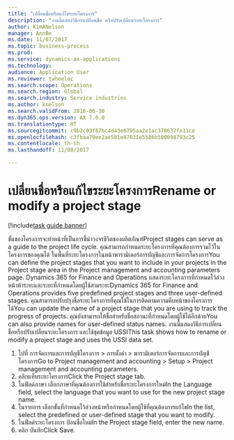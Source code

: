 ```yaml
--- 
title: "เปลี่ยนชื่อหรือแก้ไขระยะโครงการ"
description: "งานนี้แสดงวิธีการเปลี่ยนชื่อ หรือปรับเปลี่ยนระยะโครงการ"
author: KimANelson
manager: AnnBe
ms.date: 11/07/2017
ms.topic: business-process
ms.prod: 
ms.service: dynamics-ax-applications
ms.technology: 
audience: Application User
ms.reviewer: twheeloc
ms.search.scope: Operations
ms.search.region: Global
ms.search.industry: Service industries
ms.author: knelson
ms.search.validFrom: 2016-06-30
ms.dyn365.ops.version: AX 7.0.0
ms.translationtype: HT
ms.sourcegitcommit: c9b2c03f87bc4d43e6795aa2e1ac378637fe11ce
ms.openlocfilehash: c3fbaa70ee2ae581e87031e5586b500098793c25
ms.contentlocale: th-th
ms.lasthandoff: 11/08/2017

---
```

# <a name="rename-or-modify-a-project-stage"></a><span data-ttu-id="2460f-103">เปลี่ยนชื่อหรือแก้ไขระยะโครงการ</span><span class="sxs-lookup"><span data-stu-id="2460f-103">Rename or modify a project stage</span></span>

[!include[task guide banner](../../includes/task-guide-banner.md)]

<span data-ttu-id="2460f-104">ขั้นของโครงการจะทำหน้าที่เป็นการชี้นำวงจรชีวิตของผลิตภัณฑ์</span><span class="sxs-lookup"><span data-stu-id="2460f-104">Project stages can serve as a guide to the project life cycle.</span></span> <span data-ttu-id="2460f-105">คุณสามารถกำหนดระยะโครงการที่คุณต้องการรวมไว้ในโครงการของคุณได้ ในพื้นที่ระยะโครงการในหน้าพารามิเตอร์การบัญชีและการจัดการโครงการ</span><span class="sxs-lookup"><span data-stu-id="2460f-105">You can define the project stages that you want to include in your projects in the Project stage area in the Project management and accounting parameters page.</span></span> <span data-ttu-id="2460f-106">Dynamics 365 for Finance and Operations แสดงระยะโครงการที่กำหนดไว้ล่วงหน้าห้าระยะและระยะที่กำหนดโดยผู้ใช้สามระยะ</span><span class="sxs-lookup"><span data-stu-id="2460f-106">Dynamics 365 for Finance and Operations provides five predefined project stages and three user-defined stages.</span></span> <span data-ttu-id="2460f-107">คุณสามารถปรับปรุงชื่อระยะโครงการที่คุณใช้ในการติดตามความคืบหน้าของโครงการได้</span><span class="sxs-lookup"><span data-stu-id="2460f-107">You can update the name of a project stage that you are using to track the progress of projects.</span></span> <span data-ttu-id="2460f-108">คุณยังสามารถให้ชื่อสำหรับชื่อสถานะที่กำหนดโดยผู้ใช้ได้อีกด้วย</span><span class="sxs-lookup"><span data-stu-id="2460f-108">You can also provide names for user-defined status names.</span></span> <span data-ttu-id="2460f-109">งานนี้แสดงวิธีการเปลี่ยนชื่อหรือปรับเปลี่ยนระยะโครงการ และใช้ชุดข้อมูล USSI</span><span class="sxs-lookup"><span data-stu-id="2460f-109">This task shows how to rename or modify a project stage and uses the USSI data set.</span></span>

1. <span data-ttu-id="2460f-110">ไปที่ การจัดการและการบัญชีโครงการ > การตั้งค่า > พารามิเตอร์การจัดการและการบัญชีโครงการ</span><span class="sxs-lookup"><span data-stu-id="2460f-110">Go to Project management and accounting > Setup > Project management and accounting parameters.</span></span>
2. <span data-ttu-id="2460f-111">คลิกแท็บระยะโครงการ</span><span class="sxs-lookup"><span data-stu-id="2460f-111">Click the Project stage tab.</span></span>
3. <span data-ttu-id="2460f-112">ในฟิลด์ภาษา เลือกภาษาที่คุณต้องการใช้สำหรับชื่อระยะโครงการใหม่</span><span class="sxs-lookup"><span data-stu-id="2460f-112">In the Language field, select the language that you want to use for the new project stage name.</span></span>
4. <span data-ttu-id="2460f-113">ในรายการ เลือกขั้นที่กำหนดไว้ล่วงหน้าหรือกำหนดโดยผู้ใช้ที่คุณต้องการแก้ไข</span><span class="sxs-lookup"><span data-stu-id="2460f-113">In the list, select the predefined or user-defined stage that you want to modify.</span></span> 
5. <span data-ttu-id="2460f-114">ในฟิลด์ระยะโครงการ ป้อนชื่อใหม่</span><span class="sxs-lookup"><span data-stu-id="2460f-114">In the Project stage field, enter the new name.</span></span>
6. <span data-ttu-id="2460f-115">คลิก บันทึก</span><span class="sxs-lookup"><span data-stu-id="2460f-115">Click Save.</span></span>

